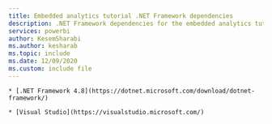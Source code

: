 ```yaml
---
title: Embedded analytics tutorial .NET Framework dependencies
description: .NET Framework dependencies for the embedded analytics tutorials.
services: powerbi
author: KesemSharabi
ms.author: kesharab
ms.topic: include
ms.date: 12/09/2020
ms.custom: include file
---
```


    * [.NET Framework 4.8](https://dotnet.microsoft.com/download/dotnet-framework/)
    
    * [Visual Studio](https://visualstudio.microsoft.com/)